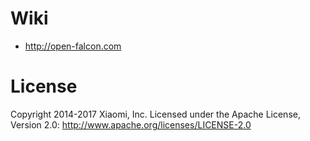 
# Wiki

- http://open-falcon.com


# License

Copyright 2014-2017 Xiaomi, Inc.
Licensed under the Apache License,
Version 2.0:
http://www.apache.org/licenses/LICENSE-2.0
